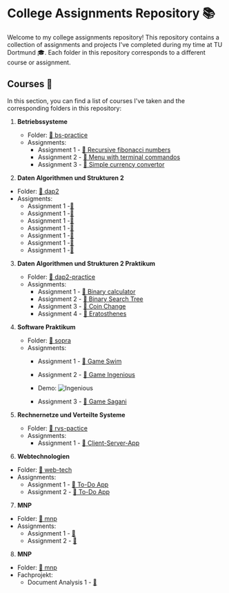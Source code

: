 # College Assignments Repository 📚

Welcome to my college assignments repository! This repository contains a collection of assignments and projects I've completed during my time at TU Dortmund 🎓. Each folder in this repository corresponds to a different course or assignment.


## Courses 📖

In this section, you can find a list of courses I've taken and the corresponding folders in this repository:

1. **Betriebssysteme**
   - Folder: [📁 bs-practice](/bs-practice/)
   - Assignments:
     - Assignment 1 - [📄 Recursive fibonacci numbers](/bs-practice/1_ex/)
     - Assignment 2 - [📄 Menu with terminal commandos](/bs-practice/2_ex/)
     - Assignment 3 - [📄 Simple currency convertor](/bs-practice/currency-convertor/)

2. **Daten Algorithmen und Strukturen 2**
  - Folder: [📁 dap2](/dap2/)
  - Assigments:
    - Assignment 1 -[📄 ]()
    - Assignment 1 -[📄 ]()
    - Assignment 1 -[📄 ]()
    - Assignment 1 -[📄 ]()
    - Assignment 1 -[📄 ]()
    - Assignment 1 -[📄 ]()
    - Assignment 1 -[📄 ]()

3. **Daten Algorithmen und Strukturen 2 Praktikum**
   - Folder: [📁 dap2-practice](/dap2-practice/)
   - Assignments:
     - Assignment 1 - [📄 Binary calculator](/dap2-practice/binary-calculator/)
     - Assignment 2 - [📄 Binary Search Tree](/dap2-practice/binary-tree/)
     - Assignment 3 - [📄 Coin Change](/dap2-practice/coin-change/)
     - Assignment 4 - [📄 Eratosthenes](/dap2-practice/eratosthenes/)

4. **Software Praktikum**
   - Folder: [📁 sopra](/sopra/)
   - Assignments:
     - Assignment 1 - [📄 Game Swim](/sopra/swim/)
     - Assignment 2 - [📄 Game Ingenious](/sopra/ingenious/)
     -    Demo: ![Ingenious](https://github.com/user-attachments/assets/80464667-5923-43a3-9aed-788ea53e74d5)

     - Assignment 3 - [📄 Game Sagani](/sopra/sagani/)

5. **Rechnernetze und Verteilte Systeme**
   - Folder: [📁 rvs-pactice](/rvs-pactice/)
   - Assignments:
     - Assignment 1 - [📄 Client-Server-App](/rvs-practice/client-server-app/)

6. **Webtechnologien**
  - Folder: [📁 web-tech](/web-tech/)
  - Assignments:
    - Assignment 1 - [📄 To-Do App](/web-tech/ng-todo-app/)
    - Assignment 2 - [📄 To-Do App](/web-tech/ng-todo-app-v2/)

7. **MNP**
  - Folder: [📁 mnp](/mnp/)
  - Assignments:
    - Assignment 1 - [📄 ](/mnp/)
    - Assignment 2 - [📄 ](/mnp/)

8. **MNP**
  - Folder: [📁 mnp](/fachprojekt/)
  - Fachprojekt:
    - Document Analysis 1 - [📄 ](/fachprojekt/document-analysis/)
